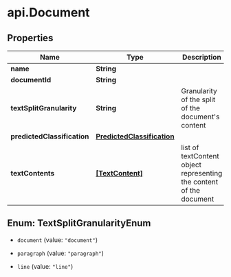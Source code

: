 # api.Document

## Properties

Name | Type | Description | Notes
------------ | ------------- | ------------- | -------------
**name** | **String** |  | [optional] 
**documentId** | **String** |  | 
**textSplitGranularity** | **String** | Granularity of the split of the document&#39;s content | [optional] 
**predictedClassification** | [**PredictedClassification**](PredictedClassification.md) |  | [optional] 
**textContents** | [**[TextContent]**](TextContent.md) | list of textContent object representing the content of the document | 



## Enum: TextSplitGranularityEnum


* `document` (value: `"document"`)

* `paragraph` (value: `"paragraph"`)

* `line` (value: `"line"`)




